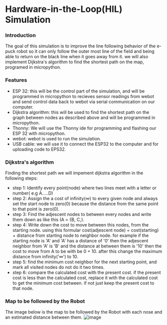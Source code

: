 # Hardware-in-the-Loop(HIL) Simulation
### Introduction 
The goal of this simulation is to improve the line following behavior of the e-puck robot so it can only follow the outer most line of the field and being able to return on the black line when it goes away from it. we will also implement Dijkstra's algorithm to find the shortest path on the map, programed in micropython. 
### Features
- ESP 32: this will be the control part of the simulation, and will be programmed in micropython to recieves sensor readings from webot and send control data back to webot via serial communication on our computer.
- Dijkstra algorithm: this will be used to find the shortest path on the graph between nodes as described above and will be programmed in micropython.
- Thonny: We will use the Thonny ide for programming and flashing our ESP 32 with micropython.
- webot: webot is used to run the simulation.
- USB cable: we will use it to connect the ESP32 to the computer and for uploading code to EPS32.
### Dijkstra's algorithm 
Finding the shortest path we will impement dijkstra algorithm in the following steps:
- step 1:
Identify every point(node) where two lines meet with a letter or number( e.g A.....D)
- step 2:
  Assign the a cost of infinity(∞) to every given node and always set the start node to zero(0) because the distance from the same point to that point is zero(0).
- step 3:
  Find the adjescent nodes to between every nodes and write them down as like this (A  = {B, C,}.
- step 4:
  Write down the cost to move between this nodes, from the starting node. using this formular
  cost(adjescent node) = cost(starting) + distance from starting node to neighbor node. for example if the starting node is 'A' and 'A' has a distance of '0' then the adjescent neighbor from 'A' is 'B' and the distance at between them is   '10' then the cost to move from A to be    with be 0 + 10. after this change the maximum distance from infinity('∞') to 10.
- step 5:
   find the minimum cost neighbor for the next starting point, and mark all visited nodes do not    do it two times.
- step 6:
  compare the calculated cost with the present cost. if the present cost is less than the calculated cost, replace it with the calculated cost to get the minimum cost between. if not just keep the present cost to that node.
### Map to be followed by the Robot
The image below is the map to be followed by the Robot with each nose and an estimated distance between them.
![image](https://github.com/user-attachments/assets/5461830e-90b1-461f-bb32-61d24dab0d89)





     
